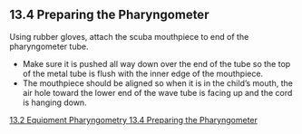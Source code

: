 ## 13.4 Preparing the Pharyngometer

Using rubber gloves, attach the scuba mouthpiece to end of the pharyngometer tube.

* Make sure it is pushed all way down over the end of the tube so the top of the metal tube is flush with the inner edge of the mouthpiece.
* The mouthpiece should be aligned so when it is in the child’s mouth, the air hole toward the lower end of the wave tube is facing up and the cord is hanging down.


<div class="center">
<div class="btn-group">
  <a href=":pages_path:/manuals/pharyngometry/13-02-equipment.md" class="btn btn-default">
    <span class="glyphicon glyphicon-chevron-left"></span>
    13.2 Equipment
  </a>

  <a href=":pages_path:/manuals/pharyngometry" class="btn btn-default">
    <span class="glyphicon glyphicon-chevron-up"></span>
    Pharyngometry
  </a>

  <a href=":pages_path:/manuals/pharyngometry/13-04-preparing-pharyngometer.md" class="btn btn-success">
    13.4 Preparing the Pharyngometer
    <span class="glyphicon glyphicon-chevron-right"></span>
  </a>
</div>
</div>
